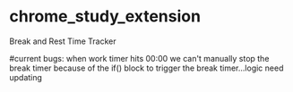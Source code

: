 # chrome_study_extension
Break and Rest Time Tracker

#current bugs: when work timer hits 00:00 we can't manually stop the break timer because of the if() block to trigger the break timer...logic need updating
